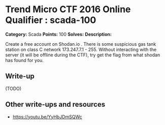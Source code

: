 # Trend Micro CTF 2016 Online Qualifier : scada-100

**Category:** Scada
**Points:** 100
**Solves:** 
**Description:**

Create a free account on Shodan.io . There is some suspicious gas tank station on class C network 173.247.7.1 - 255. Without interacting with the server (it will be offline during the CTF), try get the flag from what shodan has found for you.

## Write-up

(TODO)

## Other write-ups and resources

* https://youtu.be/YyHbJDmSQWc
